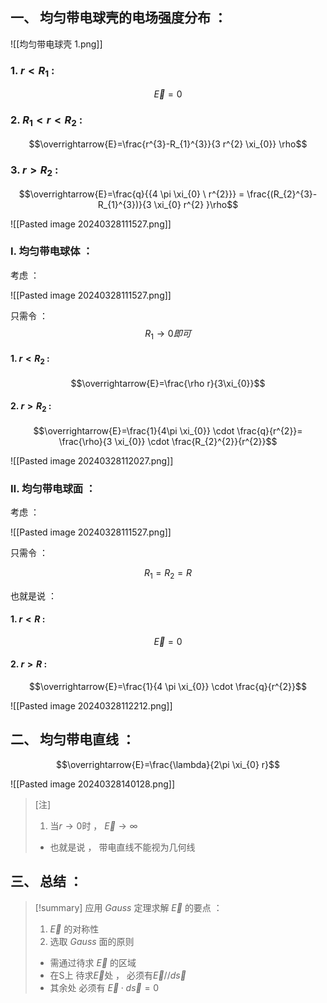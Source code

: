 ## 一、 均匀带电球壳的电场强度分布 ：


![[均匀带电球壳 1.png]]


### 1.   $r<R_{1}$ :
$$\overrightarrow{E}=0$$
### 2.   $R_{1}<r<R_{2}$ :

$$\overrightarrow{E}=\frac{r^{3}-R_{1}^{3}}{3 r^{2} \xi_{0}} \rho$$
### 3.   $r>R_{2}$ :
$$\overrightarrow{E}=\frac{q}{{4 \pi \xi_{0} \ r^{2}}} = \frac{(R_{2}^{3}-R_{1}^{3})}{3 \xi_{0} r^{2} }\rho$$

![[Pasted image 20240328111527.png]]



### Ⅰ. 均匀带电球体 ：

考虑 ：

![[Pasted image 20240328111527.png]]

只需令 ：
$$R_{1} \rightarrow 0 即可$$

#### 1.   $r<R_{2}$ :
$$\overrightarrow{E}=\frac{\rho r}{3\xi_{0}}$$

#### 2.   $r>R_{2}$ :
$$\overrightarrow{E}=\frac{1}{4\pi \xi_{0}} \cdot \frac{q}{r^{2}}= \frac{\rho}{3 \xi_{0}} \cdot \frac{R_{2}^{2}}{r^{2}}$$

![[Pasted image 20240328112027.png]]


### Ⅱ. 均匀带电球面 ：

考虑 ：

![[Pasted image 20240328111527.png]]

只需令 ：

$$R_{1}=R_{2}=R$$

也就是说 ：

#### 1.   $r<R$ :

$$\overrightarrow{E}=0$$
#### 2.   $r>R$ :

$$\overrightarrow{E}=\frac{1}{4 \pi \xi_{0}} \cdot \frac{q}{r^{2}}$$

![[Pasted image 20240328112212.png]]

## 二、 均匀带电直线 ：

$$\overrightarrow{E}=\frac{\lambda}{2\pi \xi_{0} r}$$

![[Pasted image 20240328140128.png]]

> [注]
> 1. 当$r \rightarrow 0$时 ， $\overrightarrow{E} \rightarrow \infty$
>  - 也就是说 ， 带电直线不能视为几何线

## 三、 总结 ：

> [!summary] 应用 $Gauss$ 定理求解 $\overrightarrow{E}$ 的要点 ：
> 1. $\overrightarrow{E}$ 的对称性
> 2.  选取 $Gauss$ 面的原则
> 	- 需通过待求 $\overrightarrow{E}$ 的区域
> 	- 在S上 待求$\overrightarrow{E}$处 ， 必须有$\overrightarrow{E} // d\overrightarrow{s}$
> 	- 其余处  必须有 $\overrightarrow{E} \cdot d \overrightarrow{s}=0$